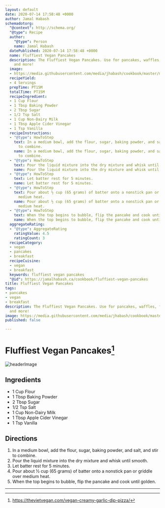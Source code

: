 ```yaml
---
layout: default
date: 2020-07-14 17:58:48 +0000
author: Jamal Habash
schemadotorg:
  "@context": http://schema.org/
  "@type": Recipe
  author:
    "@type": Person
    name: Jamal Habash
  datePublished: 2020-07-14 17:58:48 +0000
  name: Fluffiest Vegan Pancakes
  description: The Fluffiest Vegan Pancakes. Use for pancakes, waffles, frying batter
    and more!
  image:
  - https://media.githubusercontent.com/media/jhabash/cookbook/master/media/fluffiest-vegan-pancakes.jpg
  recipeYield:
  - 4 Servings
  prepTime: PT15M
  totalTime: PT15M
  recipeIngredient:
  - 1 Cup Flour
  - 1 Tbsp Baking Powder
  - 2 Tbsp Sugar
  - 1/2 Tsp Salt
  - 1 Cup Non-Dairy Milk
  - 1 Tbsp Apple Cider Vinegar
  - 1 Tsp Vanilla
  recipeInstructions:
  - "@type": HowToStep
    text: In a medium bowl, add the flour, sugar, baking powder, and salt, and stir
      to combine.
    name: In a medium bowl, add the flour, sugar, baking powder, and salt, and stir
      to combine.
  - "@type": HowToStep
    text: Pour the liquid mixture into the dry mixture and whisk until smooth.
    name: Pour the liquid mixture into the dry mixture and whisk until smooth.
  - "@type": HowToStep
    text: Let batter rest for 5 minutes.
    name: Let batter rest for 5 minutes.
  - "@type": HowToStep
    text: Pour about ½ cup (65 grams) of batter onto a nonstick pan or griddle over
      medium heat.
    name: Pour about ½ cup (65 grams) of batter onto a nonstick pan or griddle over
      medium heat.
  - "@type": HowToStep
    text: When the top begins to bubble, flip the pancake and cook until golden.
    name: When the top begins to bubble, flip the pancake and cook until golden.
  aggregateRating:
  - "@type": AggregateRating
    ratingValue: 4.5
    ratingCount: 3
  recipeCategory:
  - vegan
  - pancakes
  - breakfast
  recipeCuisine:
  - vegan
  - breakfast
  keywords: fluffiest vegan pancakes
  "@id": https://jamalhabash.ca/cookbook/fluffiest-vegan-pancakes
title: Fluffiest Vegan Pancakes
tags:
- pancakes
- vegan
- breakfast
description: The Fluffiest Vegan Pancakes. Use for pancakes, waffles, frying batter
  and more!
image: https://media.githubusercontent.com/media/jhabash/cookbook/master/media/fluffiest-vegan-pancakes.jpg
published: false

---
```

# Fluffiest Vegan Pancakes[^1]

![headerImage](https://media.githubusercontent.com/media/jhabash/cookbook/master/media/fluffiest-vegan-pancakes.jpg)

## Ingredients

* 1 Cup Flour
* 1 Tbsp Baking Powder
* 2 Tbsp Sugar
* 1/2 Tsp Salt
* 1 Cup Non-Dairy Milk
* 1 Tbsp Apple Cider Vinegar
* 1 Tsp Vanilla

## Directions

1. In a medium bowl, add the flour, sugar, baking powder, and salt, and stir to combine.
2. Pour the liquid mixture into the dry mixture and whisk until smooth.
3. Let batter rest for 5 minutes.
4. Pour about ½ cup (65 grams) of batter onto a nonstick pan or griddle over medium heat.
5. When the top begins to bubble, flip the pancake and cook until golden.

---
[^1]: https://thevietvegan.com/vegan-creamy-garlic-dip-pizza/